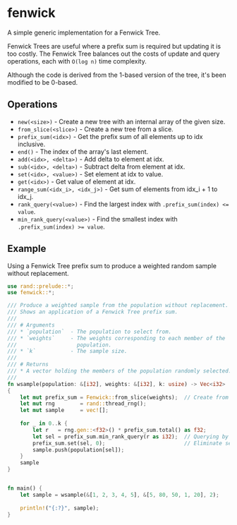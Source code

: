 # fenwick

A simple generic implementation for a Fenwick Tree.

Fenwick Trees are useful where a prefix sum is required but updating it is too 
costly. The Fenwick Tree balances out the costs of update and query operations,
each with `O(log n)` time complexity.

Although the code is derived from the 1-based version of the tree, it's been
modified to be 0-based.

## Operations

 * `new(<size>)` - Create a new tree with an internal array of the given size.
 * `from_slice(<slice>)` - Create a new tree from a slice.
 * `prefix_sum(<idx>)` - Get the prefix sum of all elements up to idx inclusive.
 * `end()` - The index of the array's last element.
 * `add(<idx>, <delta>)` - Add delta to element at idx.
 * `sub(<idx>, <delta>)` - Subtract delta from element at idx.
 * `set(<idx>, <value>)` - Set element at idx to value.
 * `get(<idx>)` - Get value of element at idx.
 * `range_sum(<idx_i>, <idx_j>)` - Get sum of elements from idx_i + 1 to idx_j.
 * `rank_query(<value>)` - Find the largest index with `.prefix_sum(index) <= value`.
 * `min_rank_query(<value>)` - Find the smallest index with `.prefix_sum(index) >= value`.
 
## Example

Using a Fenwick Tree prefix sum to produce a weighted random sample without
replacement.

```rust
use rand::prelude::*;
use fenwick::*;

/// Produce a weighted sample from the population without replacement. 
/// Shows an application of a Fenwick Tree prefix sum.
///
/// # Arguments
/// * `population`  - The population to select from.
/// * `weights`     - The weights corresponding to each member of the 
///                   population.
/// * `k`           - The sample size.
///
/// # Returns
/// * A vector holding the members of the population randomly selected.
///
fn wsample(population: &[i32], weights: &[i32], k: usize) -> Vec<i32>
{
    let mut prefix_sum = Fenwick::from_slice(weights);  // Create from slice.
    let mut rng        = rand::thread_rng();
    let mut sample     = vec![];
    
    for _ in 0..k {
        let r   = rng.gen::<f32>() * prefix_sum.total() as f32;
        let sel = prefix_sum.min_rank_query(r as i32);  // Querying by value.
        prefix_sum.set(sel, 0);                         // Eliminate selection.
        sample.push(population[sel]);
    }
    sample
}


fn main() {
    let sample = wsample(&[1, 2, 3, 4, 5], &[5, 80, 50, 1, 20], 2);
    
    println!("{:?}", sample);
}
```
 
 
 
